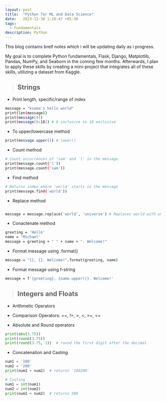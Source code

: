 ```yaml
---
layout: post
title:  "Python for ML and Data Science"
date:   2023-12-30 1:28:47 +05:30
tags: 
  - Fundamentals
description: Python
---
```


<!-- ### Github Repository
I will be uploading my Python Codes and Notes on this repository. 
 -->
This blog contains breif notes which i will be updating daily as i progress.

My goal is to complete Python fundamentals, Flask, Django, Matplotlib, Pandas, NumPy, and Seaborn in the coming few months. 
Afterwards, I plan to apply these skills by creating a mini-project that integrates all of these skills, utilizing a dataset from Kaggle.

> ## Strings

- Print length, specific/range of index

```bash
message = "ksama's hello world"
print(len(message))
print(message[9])
print(message[0:10]) # 0 inclusive to 10 exclusive
```

- To upper/lowercase method

```bash
print(message.upper()) #.lower()
```

- Count method

```bash
# Count occurrences of 'sam' and 'l' in the message
print(message.count('l'))
print(message.count('sam')) 
```

- Find method

```bash
# Returns index where 'world' starts in the message
print(message.find('world'))
```

- Replace method

```bash

message = message.replace('world', 'universe') # Replaces world with universe
```

- Conactenate method

```bash
greeting = 'Hello'
name = 'Michael'
message = greeting + " " + name + ". Welcome!"
```

- Format message using .format()

```bash
message = "{}, {}. Welcome!".format(greeting, name)
```

- Format message using f-string

```bash
message = f'{greeting}, {name.upper()}. Welcome!'
```

> ## Integers and Floats

- Arithmetic Operators

- Comparison Operators: ==, !=, >, <, >=, <=

- Absolute and Round operators

```python
print(abs(3.75))
print(round(3.75))
print(round(3.75, 1))  # round the first digit after the decimal
```

- Concatenation and Casting

```python
num1 = '100'
num2 = '200'
print(num1 + num2)  # returns '100200'

# Casting
num1 = int(num1)
num2 = int(num2)
print(num1 + num2)  # returns 300
```
